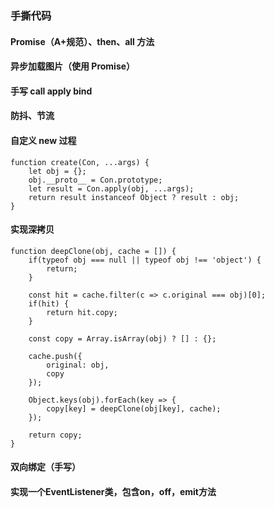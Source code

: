 ### 手撕代码

#### Promise（A+规范）、then、all 方法

#### 异步加载图片（使用 Promise）

#### 手写 call apply bind

#### 防抖、节流

#### 自定义 new 过程
	
```
function create(Con, ...args) {
	let obj = {};
	obj.__proto__ = Con.prototype;
	let result = Con.apply(obj, ...args);
	return result instanceof Object ? result : obj;
}
```

#### 实现深拷贝

```
function deepClone(obj, cache = []) {
	if(typeof obj === null || typeof obj !== 'object') {
		return;
	}
	
	const hit = cache.filter(c => c.original === obj)[0];
	if(hit) {
		return hit.copy;
	}
	
	const copy = Array.isArray(obj) ? [] : {};
	
	cache.push({
		original: obj,
		copy
	});
	
	Object.keys(obj).forEach(key => {
		copy[key] = deepClone(obj[key], cache);
	});
	
	return copy;
}
```

#### 双向绑定（手写）

#### 实现一个EventListener类，包含on，off，emit方法
